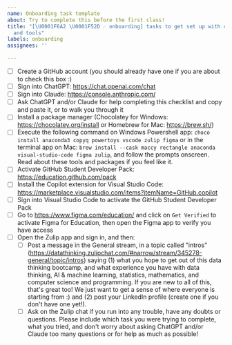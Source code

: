 ```yaml
---
name: Onboarding task template
about: Try to complete this before the first class!
title: "[\U0001F6A2 \U0001F52D ☄️ onboarding] tasks to get set up with class infrastructure
  and tools"
labels: onboarding
assignees: ''

---
```


- [ ] Create a GitHub account (you should already have one if you are about to check this box :)
- [ ] Sign into ChatGPT: https://chat.openai.com/chat
- [ ] Sign into Claude: https://console.anthropic.com/
- [ ] Ask ChatGPT and/or Claude for help completing this checklist and copy and paste it, or to walk you through it
- [ ] Install a package manager (Chocolatey for Windows: https://chocolatey.org/install or Homebrew for Mac: https://brew.sh/)
- [ ] Execute the following command on Windows Powershell app: `choco install anaconda3 copyq powertoys vscode zulip figma` or in the terminal app on Mac: `brew install --cask maccy rectangle anaconda visual-studio-code figma zulip`, and follow the prompts onscreen. Read about these tools and packages if you feel like it.
- [ ] Activate GitHub Student Developer Pack: https://education.github.com/pack 
- [ ] Install the Copilot extension for Visual Studio Code: https://marketplace.visualstudio.com/items?itemName=GitHub.copilot 
- [ ] Sign into Visual Studio Code to activate the GitHub Student Developer Pack
- [ ] Go to https://www.figma.com/education/ and click on `Get Verified` to activate Figma for Education, then open the Figma app to verify you have access
- [ ] Open the Zulip app and sign in, and then:
  - [ ] Post a message in the General stream, in a topic called "intros" (https://datathinking.zulipchat.com/#narrow/stream/345278-general/topic/intros) saying (1) what you hope to get out of this data thinking bootcamp, and what experience you have with data thinking, AI & machine learning, statistics, mathematics, and computer science and programming. If you are new to all of this, that's great too! We just want to get a sense of where everyone is starting from :) and (2) post your LinkedIn profile (create one if you don't have one yet!).
  - [ ] Ask on the Zulip chat if you run into any trouble, have any doubts or questions. Please include which task you were trying to complete, what you tried, and don't worry about asking ChatGPT and/or Claude too many questions or for help as much as possible!
